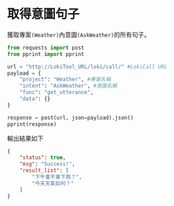 # 取得意圖句子

獲取專案`(Weather)`內意圖`(AskWeather)`的所有句子。

```python
from requests import post
from pprint import pprint

url = "http://LokiTool_URL/loki/call/" #LokiCall URL
payload = {
	"project": "Weather", #專案名稱
	"intent": "AskWeather", #意圖名稱
	"func": "get_utterance",
	"data": {}
}

response = post(url, json=payload).json()
pprint(response)
```

輸出結果如下

```json
{
    "status": true,
    "msg": "Success!",
    "result_list": [
    	"下午會不會下雨？",
    	"今天天氣如何？"
    ]
}
```